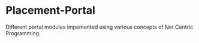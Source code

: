 # Placement-Portal
Different portal modules impemented using various concepts of Net Centric Programming.

